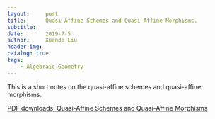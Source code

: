 ```yaml
---
layout:     post
title:      Quasi-Affine Schemes and Quasi-Affine Morphisms.
subtitle:   
date:       2019-7-5
author:     Xuande Liu
header-img: 
catalog: true
tags:
    - Algebraic Geometry
---
```


This is a short notes on the quasi-affine schemes and quasi-affine morphisms.

[PDF downloads: Quasi-Affine Schemes and Quasi-Affine Morphisms](http://XuandeLiu.github.io/files/quasi-affine.pdf)
